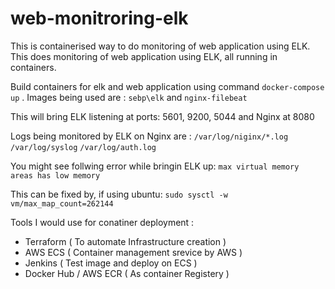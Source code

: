 # web-monitroring-elk
 This is containerised way to do monitoring of web application using ELK.
 This does monitoring of web application using ELK, all running in containers.
 
 Build containers for elk and web application using command `docker-compose up` . Images being used are : `sebp\elk` and `nginx-filebeat`
 
 This will bring ELK listening at ports: 5601, 9200, 5044 and Nginx at 8080
 
 Logs being monitored by ELK on Nginx are : 
 `/var/log/niginx/*.log`
 `/var/log/syslog`
 `/var/log/auth.log`

You might see follwing error while bringin ELK up:
 `max virtual memory areas has low memory`
 
 This can be fixed by, if using ubuntu:
 `sudo sysctl -w vm/max_map_count=262144`
 
 Tools I would use for conatiner deployment :
- Terraform ( To automate Infrastructure creation )
- AWS ECS  ( Container management srevice by AWS )
- Jenkins ( Test image and deploy on ECS )
- Docker Hub / AWS ECR ( As container Registery )
